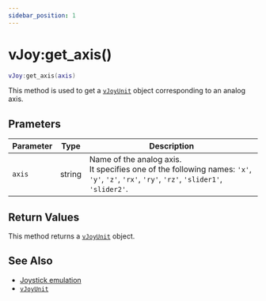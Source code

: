 ```yaml
---
sidebar_position: 1
---
```


# vJoy:get_axis()
```lua
vJoy:get_axis(axis)
```
This method is used to get a [`vJoyUnit`](/libs/mapper/vJoyUnit) object corresponding to an analog axis.


## Prameters
|Parameter|Type|Description|
|-|-|-|
|`axis`|string|Name of the analog axis.<br/>It specifies one of the following names: `'x'`, `'y'`, `'z'`, `'rx'`, `'ry'`, `'rz'`, `'slider1'`, `'slider2'`.


## Return Values
This method returns a [`vJoyUnit`](/libs/mapper/vJoyUnit) object.

## See Also
- [Joystick emulation](/guide/input_emulation/#joystick-emulation)
- [`vJoyUnit`](/libs/mapper/vJoyUnit)
